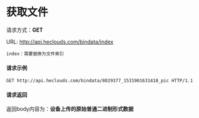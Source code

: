 # 获取文件
请求方式：**GET**

URL: http://api.heclouds.com/bindata/index

    index：需要替换为文件索引


#### 请求示例

```text
GET http://api.heclouds.com/bindata/8029377_1531901631418_pic HTTP/1.1
```

#### 请求返回

返回body内容为：**设备上传的原始普通二进制形式数据**

